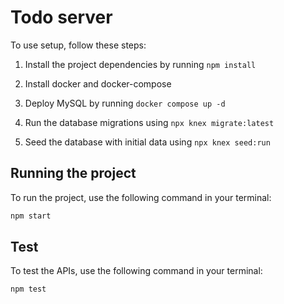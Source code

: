 # Todo server

To use setup, follow these steps:

1. Install the project dependencies by running `npm install`

2. Install docker and docker-compose

3. Deploy MySQL by running `docker compose up -d`

4. Run the database migrations using `npx knex migrate:latest`

5. Seed the database with initial data using `npx knex seed:run`

## Running the project

To run the project, use the following command in your terminal:

```bash
npm start
```

## Test

To test the APIs, use the following command in your terminal:

```bash
npm test
```
